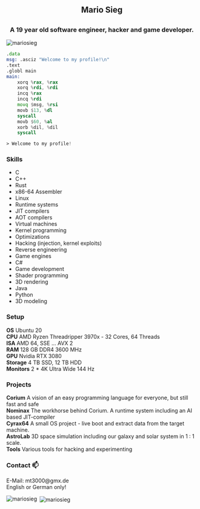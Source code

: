 <h2 align="center">Mario Sieg<h2>
<h3 align="center">A 19 year old software engineer, hacker and game developer.</h3>

<p align="left"> <img src="https://komarev.com/ghpvc/?username=mariosieg&label=Profile%20views&color=0e75b6&style=flat" alt="mariosieg" /> </p>

```asm
.data
msg: .asciz "Welcome to my profile!\n"
.text
.globl main
main:
    xorq %rax, %rax
    xorq %rdi, %rdi
    incq %rax
    incq %rdi
    movq $msg, %rsi
    movb $13, %dl
    syscall
    movb $60, %al
    xorb %dil, %dil
    syscall

> Welcome to my profile!
```

<h3> Skills </h3>

* C
* C++
* Rust
* x86-64 Assembler
* Linux
* Runtime systems
* JIT compilers
* AOT compilers
* Virtual machines
* Kernel programming
* Optimizations
* Hacking (injection, kernel exploits)
* Reverse engineering
* Game engines
* C#
* Game development
* Shader programming
* 3D rendering
* Java
* Python
* 3D modeling

<h3> Setup </h3>

**OS** Ubuntu 20<br>
**CPU** AMD Ryzen Threadripper 3970x - 32 Cores, 64 Threads<br>
**ISA** AMD 64, SSE ... AVX 2<br>
**RAM** 128 GB DDR4 3600 MHz<br>
**GPU** Nvidia RTX 3080<br>
**Storage** 4 TB SSD, 12 TB HDD<br>
**Monitors** 2 * 4K Ultra Wide 144 Hz<br>

<h3> Projects </h3>

**Corium** A vision of an easy programming language for everyone, but still fast and safe<br>
**Nominax** The workhorse behind Corium. A runtime system including an AI based JIT-compiler<br>
**Cyrax64** A small OS project - live boot and extract data from the target machine.<br>
**AstroLab** 3D space simulation including our galaxy and solar system in 1 : 1 scale.<br>
**Tools** Various tools for hacking and experimenting<br>

<h3> Contact 📫 </h3>
E-Mail: mt3000@gmx.de<br>
English or German only!<br>

<p><img align="left" src="https://github-readme-stats.vercel.app/api/top-langs?username=mariosieg&show_icons=true&locale=en&layout=compact" alt="mariosieg" /></p>

<p>&nbsp;<img align="center" src="https://github-readme-stats.vercel.app/api?username=mariosieg&show_icons=true&locale=en" alt="mariosieg" /></p>
